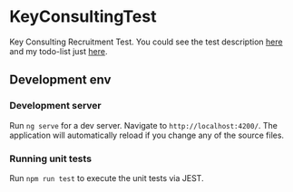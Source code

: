 # KeyConsultingTest

Key Consulting Recruitment Test. You could see the test description [here](test_technique_front.md) and my todo-list just [here](todo-list.md).

## Development env

### Development server

Run `ng serve` for a dev server. Navigate to `http://localhost:4200/`. The application will automatically reload if you change any of the source files.

### Running unit tests

Run `npm run test` to execute the unit tests via JEST.
